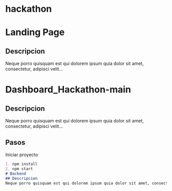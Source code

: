 # hackathon
# Landing Page
## Descripcion
Neque porro quisquam est qui dolorem ipsum quia dolor sit amet, consectetur, adipisci velit...
# Dashboard_Hackathon-main
## Descripcion
Neque porro quisquam est qui dolorem ipsum quia dolor sit amet, consectetur, adipisci velit...
## Pasos
Iniciar proyecto
```markdown
1. npm install
2. npm start
# Backend
## Descripcion
Neque porro quisquam est qui dolorem ipsum quia dolor sit amet, consectetur, adipisci velit...